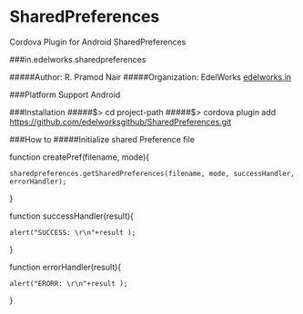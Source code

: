 SharedPreferences
=================

Cordova Plugin for Android SharedPreferences

###in.edelworks.sharedpreferences

#####Author: R. Pramod Nair
#####Organization: EdelWorks [edelworks.in](http://edelworks.in)

###Platform Support
Android

###Installation
#####$> cd project-path
#####$> cordova plugin add https://github.com/edelworksgithub/SharedPreferences.git

###How to
#####Initialize shared Preference file

   function createPref(filename, mode){

	sharedpreferences.getSharedPreferences(filename, mode, successHandler, errorHandler);
	
   }

function successHandler(result){

	alert("SUCCESS: \r\n"+result );
	
}

function errorHandler(result){

	alert("ERORR: \r\n"+result );
	
}
